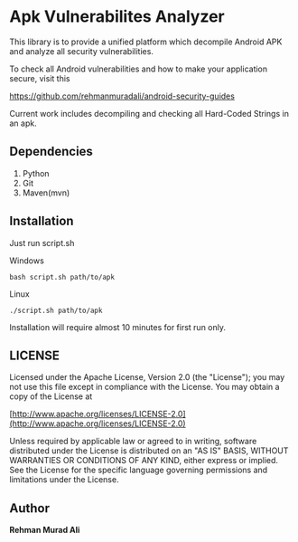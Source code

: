 # Apk Vulnerabilites Analyzer
This library is to provide a unified platform which decompile Android APK and analyze all security vulnerabilities. 

To check all Android vulnerabilities and how to make your application secure, visit this

https://github.com/rehmanmuradali/android-security-guides

Current work includes decompiling and checking all Hard-Coded Strings in an apk.

## Dependencies
 1) Python
 2) Git
 3) Maven(mvn)
 
## Installation
Just run script.sh 

Windows
```
bash script.sh path/to/apk
```

Linux
```
./script.sh path/to/apk
```

Installation will require almost 10 minutes for first run only.


## LICENSE
Licensed under the Apache License, Version 2.0 (the "License"); you may not use this file except in compliance with the License. You may obtain a copy of the License at

[http://www.apache.org/licenses/LICENSE-2.0](http://www.apache.org/licenses/LICENSE-2.0)

Unless required by applicable law or agreed to in writing, software distributed under the License is distributed on an "AS IS" BASIS, WITHOUT WARRANTIES OR CONDITIONS OF ANY KIND, either express or implied. See the License for the specific language governing permissions and limitations under the License.

## Author
**Rehman Murad Ali**

